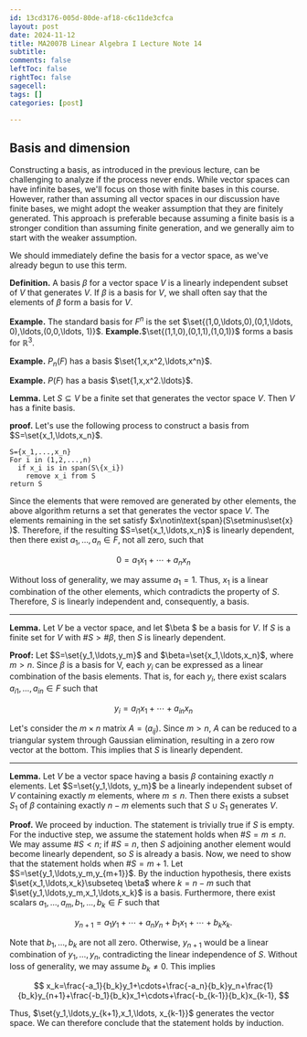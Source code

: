 ```yaml
---
id: 13cd3176-005d-80de-af18-c6c11de3cfca
layout: post
date: 2024-11-12
title: MA2007B Linear Algebra I Lecture Note 14
subtitle: 
comments: false
leftToc: false
rightToc: false
sagecell: 
tags: []
categories: [post]

---
```


## Basis and dimension


Constructing a basis, as introduced in the previous lecture, can be challenging to analyze if the process never ends. While vector spaces can have infinite bases, we'll focus on those with finite bases in this course. However, rather than assuming all vector spaces in our discussion have finite bases, we might adopt the weaker assumption that they are finitely generated. This approach is preferable because assuming a finite basis is a stronger condition than assuming finite generation, and we generally aim to start with the weaker assumption.


We should immediately define the basis for a vector space, as we've already begun to use this term.


**Definition.** A basis $\beta$ for a vector space $V$ is a linearly independent subset of $V$ that generates $V$. If $\beta$ is a basis for $V$, we shall often say that the elements of $\beta$ form a basis for $V$.


**Example.** The standard basis for $F^n$ is the set $\set{(1,0,\ldots,0),(0,1,\ldots, 0),\ldots,(0,0,\ldots, 1)}$.
**Example.**$\set{(1,1,0),(0,1,1),(1,0,1)}$ forms a basis for $\mathbb{R}^3$.


**Example.** $P_n(F)$ has a basis $\set{1,x,x^2,\ldots,x^n}$.


**Example.** $P(F)$ has a basis $\set{1,x,x^2.\ldots}$.


**Lemma.** Let $S\subseteq V$ be a finite set that generates the vector space $V$. Then $V$ has a finite basis.


**proof.** Let's use the following process to construct a basis from $S=\set{x_1,\ldots,x_n}$. 


```markup
S={x_1,...,x_n}
For i in (1,2,...,n)
  if x_i is in span(S\{x_i})
    remove x_i from S
return S
```


Since the elements that were removed are generated by other elements, the above algorithm returns a set that generates the vector space $V$. The elements remaining in the set satisfy $x\notin\text{span}(S\setminus\set{x} )$. Therefore, if the resulting $S=\set{x_1,\ldots,x_n}$ is linearly dependent, then there exist $a_1,\ldots,a_n\in F$, not all zero, such that


$$
0=a_1x_1+\cdots+a_nx_n
$$


Without loss of generality, we may assume $a_1=1$. Thus, $x_1$ is a linear combination of the other elements, which contradicts the property of $S$. Therefore, $S$ is linearly independent and, consequently, a basis.


---


**Lemma.** Let $V$ be a vector space, and let $\beta $ be a basis for $V$. If $S$ is a finite set for $V$ with $\#S>\#\beta$, then $S$ is linearly dependent.


**Proof:** Let $S=\set{y_1,\ldots,y_m}$ and $\beta=\set{x_1,\ldots,x_n}$, where $m>n$. Since $\beta$ is a basis for V, each $y_i$ can be expressed as a linear combination of the basis elements. That is, for each $y_i$, there exist scalars $a_{i1},\ldots,a_{in}\in F$ such that


$$
y_i=a_{i1}x_1+\cdots+a_{in}x_n
$$


Let's consider the $m \times n$ matrix $A = (a_{ij})$. Since $m > n$, $A$ can be reduced to a triangular system through Gaussian elimination, resulting in a zero row vector at the bottom. This implies that $S$ is linearly dependent.


---


**Lemma.** Let $V$ be a vector space having a basis $\beta$ containing exactly $n$ elements. Let $S=\set{y_1,\ldots, y_m}$ be a linearly independent subset of $V$ containing exactly $m$ elements, where $m\leq n$. Then there exists a subset $S_1$ of $\beta$ containing exactly $n-m$ elements such that $S\cup S_1$ generates $V$.


**Proof.** We proceed by induction. The statement is trivially true if $S$ is empty. For the inductive step, we assume the statement holds when $\#S=m\leq n$. We may assume $\# S<n$; if $\#S=n$, then $S$ adjoining another element would become linearly dependent, so $S$ is already a basis. Now, we need to show that the statement holds when $\#S=m+1$. Let $S=\set{y_1,\ldots,y_m,y_{m+1}}$. By the induction hypothesis, there exists $\set{x_1,\ldots,x_k}\subseteq \beta$ where $k=n-m$ such that $\set{y_1,\ldots,y_m,x_1,\ldots,x_k}$ is a basis. Furthermore, there exist scalars $a_1,\ldots, a_m,b_1,\ldots,b_k\in F$ such that


$$
y_{n+1}=a_1y_1+\cdots+a_ny_n+b_1x_1+\cdots+b_kx_k.
$$


Note that $b_1,\ldots, b_k$ are not all zero. Otherwise, $y_{n+1}$ would be a linear combination of $y_1,\ldots,y_n$, contradicting the linear independence of $S$. Without loss of generality, we may assume $b_k\neq 0$. This implies


$$
x_k=\frac{-a_1}{b_k}y_1+\cdots+\frac{-a_n}{b_k}y_n+\frac{1}{b_k}y_{n+1}+\frac{-b_1}{b_k}x_1+\cdots+\frac{-b_{k-1}}{b_k}x_{k-1},
$$


Thus, $\set{y_1,\ldots,y_{k+1},x_1,\ldots, x_{k-1}}$ generates the vector space. We can therefore conclude that the statement holds by induction.

